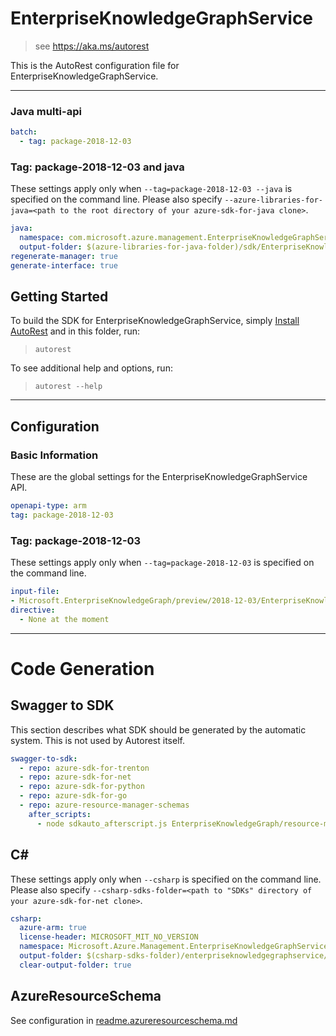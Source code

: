 # EnterpriseKnowledgeGraphService

> see https://aka.ms/autorest

This is the AutoRest configuration file for EnterpriseKnowledgeGraphService.



---

### Java multi-api

``` yaml $(java) && $(multiapi)
batch:
  - tag: package-2018-12-03
```

### Tag: package-2018-12-03 and java

These settings apply only when `--tag=package-2018-12-03 --java` is specified on the command line.
Please also specify `--azure-libraries-for-java=<path to the root directory of your azure-sdk-for-java clone>`.

``` yaml $(tag) == 'package-2018-12-03' && $(java) && $(multiapi)
java:
  namespace: com.microsoft.azure.management.EnterpriseKnowledgeGraphService.v2018-12-03
  output-folder: $(azure-libraries-for-java-folder)/sdk/EnterpriseKnowledgeGraphService/mgmt-v2018-12-03
regenerate-manager: true
generate-interface: true
```


## Getting Started
To build the SDK for EnterpriseKnowledgeGraphService, simply [Install AutoRest](https://aka.ms/autorest/install) and in this folder, run:

> `autorest`

To see additional help and options, run:

> `autorest --help`
---

## Configuration



### Basic Information
These are the global settings for the EnterpriseKnowledgeGraphService API.

``` yaml
openapi-type: arm
tag: package-2018-12-03
```

### Tag: package-2018-12-03

These settings apply only when `--tag=package-2018-12-03` is specified on the command line.

``` yaml $(tag) == 'package-2018-12-03'
input-file:
- Microsoft.EnterpriseKnowledgeGraph/preview/2018-12-03/EnterpriseKnowledgeGraphSwagger.json
directive:
  - None at the moment
```

---
# Code Generation

## Swagger to SDK

This section describes what SDK should be generated by the automatic system.
This is not used by Autorest itself.

``` yaml $(swagger-to-sdk)
swagger-to-sdk:
  - repo: azure-sdk-for-trenton
  - repo: azure-sdk-for-net
  - repo: azure-sdk-for-python
  - repo: azure-sdk-for-go
  - repo: azure-resource-manager-schemas
    after_scripts:
      - node sdkauto_afterscript.js EnterpriseKnowledgeGraph/resource-manager
```

## C#

These settings apply only when `--csharp` is specified on the command line.
Please also specify `--csharp-sdks-folder=<path to "SDKs" directory of your azure-sdk-for-net clone>`.

``` yaml $(csharp)
csharp:
  azure-arm: true
  license-header: MICROSOFT_MIT_NO_VERSION
  namespace: Microsoft.Azure.Management.EnterpriseKnowledgeGraphService
  output-folder: $(csharp-sdks-folder)/enterpriseknowledgegraphservice/Microsoft.Azure.Management.EnterpriseKnowledgeGraphService/src/Generated
  clear-output-folder: true
```

## AzureResourceSchema

See configuration in [readme.azureresourceschema.md](./readme.azureresourceschema.md)

